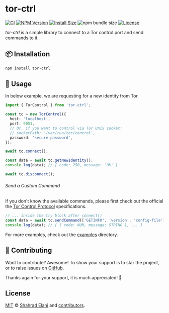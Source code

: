 # tor-ctrl

[![CI](https://github.com/shahradelahi/node-tor-control/actions/workflows/ci.yml/badge.svg)](https://github.com/shahradelahi/node-tor-control/actions/workflows/ci.yml)
[![NPM Version](https://img.shields.io/npm/v/tor-ctrl)](https://www.npmjs.com/package/tor-ctrl)
[![Install Size](https://packagephobia.com/badge?p=tor-ctrl)](https://packagephobia.com/result?p=tor-ctrl)
![npm bundle size](https://img.shields.io/bundlephobia/minzip/tor-ctrl)
[![License](https://img.shields.io/github/license/shahradelahi/node-tor-control)](/LICENSE)

_tor-ctrl_ is a simple library to connect to a Tor control port and send commands to it.

## 📦 Installation

```bash
npm install tor-ctrl
```

## 📖 Usage

In below example, we are requesting for a new identity from Tor.

```typescript
import { TorControl } from 'tor-ctrl';

const tc = new TorControl({
  host: 'localhost',
  port: 9051,
  // Or, if you want to control via Tor Unix socket:
  // socketPath: '/var/run/tor/control',
  password: 'secure-password',
});

await tc.connect();

const data = await tc.getNewIdentity();
console.log(data); // { code: 250, message: 'OK' }

await tc.disconnect();
```

###### Send a Custom Command

If you don't know the available commands, please first check out the official the [Tor Control Protocol](https://spec.torproject.org/control-spec/commands.html) specifications.

```typescript
// ... inside the try block after connect()
const data = await tc.sendCommand(['GETINFO', 'version', 'config-file']);
console.log(data); // [ { code: NUM, message: STRING }, ... ]
```

For more examples, check out the [examples](/examples) directory.

## 🤝 Contributing

Want to contribute? Awesome! To show your support is to star the project, or to raise issues on [GitHub](https://github.com/shahradelahi/node-tor-control).

Thanks again for your support, it is much appreciated! 🙏

## License

[MIT](/LICENSE) © [Shahrad Elahi](https://github.com/shahradelahi) and [contributors](https://github.com/shahradelahi/node-tor-control/graphs/contributors).
